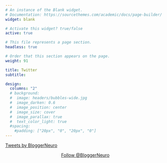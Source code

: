 ```yaml
---
# An instance of the Blank widget.
# Documentation: https://sourcethemes.com/academic/docs/page-builder/
widget: blank

# Activate this widget? true/false
active: true

# This file represents a page section.
headless: true

# Order that this section appears on the page.
weight: 91

title: Twitter
subtitle:

design:
  columns: "2"
  # background:
  #  image: headers/bubbles-wide.jpg
  #  image_darken: 0.6
  #  image_position: center
  #  image_size: cover
  #  image_parallax: true
  #  text_color_light: true
  #spacing:
    #padding: ["20px", "0", "20px", "0"]
---
```



<a class="twitter-timeline" data-height="750" data-theme="dark" href="https://twitter.com/BloggerNeuro?ref_src=twsrc%5Etfw">Tweets by BloggerNeuro</a> <script async src="https://platform.twitter.com/widgets.js" charset="utf-8"></script>


<center>
<a href="https://twitter.com/BloggerNeuro?ref_src=twsrc%5Etfw" class="twitter-follow-button" data-size="large" data-dnt="true" data-show-count="false">Follow @BloggerNeuro</a><script async src="https://platform.twitter.com/widgets.js" charset="utf-8"></script>
</center>

